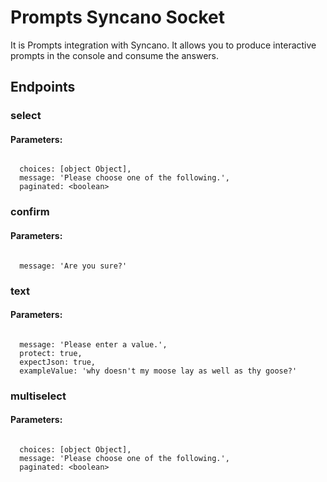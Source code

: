 # Prompts Syncano Socket

It is Prompts integration with Syncano. It allows you to produce interactive prompts in the console and consume the answers.

## Endpoints

### select

#### Parameters:
```

  choices: [object Object],
  message: 'Please choose one of the following.',
  paginated: <boolean>
```


### confirm

#### Parameters:
```

  message: 'Are you sure?'
```


### text

#### Parameters:
```

  message: 'Please enter a value.',
  protect: true,
  expectJson: true,
  exampleValue: 'why doesn't my moose lay as well as thy goose?'
```


### multiselect

#### Parameters:
```

  choices: [object Object],
  message: 'Please choose one of the following.',
  paginated: <boolean>
```


